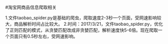 #淘宝网商品信息爬取相关

  1.文件taobao_spider.py是基础的爬虫，爬取速度2-3秒一个页面，受网速影响较大，商品解析时间占比较大。
  2.时间：2017/3/21，文件taobao_spider.py，优化了正则匹配的模式，从贪婪匹配改成非贪婪匹配，解析速度快5-6倍。现在爬取一个页面只有0.5秒左右，受网速影响。
